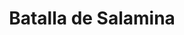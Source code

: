 ﻿---
title: "Batalla de Salamina"
permalink: periodes_17.html
layout: periode
dataInici: -480
sidebar: periodes
pares:
  - 14:
    title: "Segunda guerra médica"
    dataInici: "(-480)"
    dataFi: "(-479)"

fills:
jocsPrincipals:
  - title: "Salamis"
    bggId: 1895

  - title: "Salamis"
    bggId: 28157
    dataInici: 
    dataFi: 

jocsEscenaris:
jocsEpoca:
jocsEpocaEscenaris:
---
